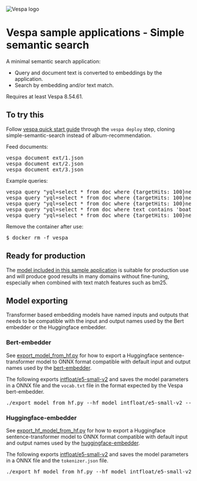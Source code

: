 
<!-- Copyright Yahoo. Licensed under the terms of the Apache 2.0 license. See LICENSE in the project root. -->

![Vespa logo](https://vespa.ai/assets/vespa-logo-color.png)

# Vespa sample applications - Simple semantic search

A minimal semantic search application: 
- Query and document text is converted to embeddings by the application. 
- Search by embedding and/or text match.

<p data-test="run-macro init-deploy simple-semantic-search">
Requires at least Vespa 8.54.61.
</p>


## To try this

Follow
[vespa quick start guide](https://docs.vespa.ai/en/vespa-quick-start.html)
through the <code>vespa deploy</code> step, cloning simple-semantic-search instead of album-recommendation.

Feed documents:
<pre data-test="exec">
vespa document ext/1.json
vespa document ext/2.json
vespa document ext/3.json
</pre>

Example queries:
<pre data-test="exec" data-test-assert-contains="id:doc:doc::1">
vespa query "yql=select * from doc where {targetHits: 100}nearestNeighbor(embedding, e)" "input.query(e)=embed(space contains many suns)"
vespa query "yql=select * from doc where {targetHits: 100}nearestNeighbor(embedding, e)" "input.query(e)=embed(shipping stuff over the sea)"
vespa query "yql=select * from doc where {targetHits: 100}nearestNeighbor(embedding, e)" "input.query(e)=embed(exchanging information by sound)"
vespa query "yql=select * from doc where text contains 'boat'"
vespa query "yql=select * from doc where {targetHits: 100}nearestNeighbor(embedding, e) AND text contains 'boat'" "input.query(e)=embed(exchanging information by sound)"
</pre>

Remove the container after use:
<pre data-test="exec">
$ docker rm -f vespa
</pre>

## Ready for production

The [model included in this sample application](https://huggingface.co/sentence-transformers/all-MiniLM-L6-v2)
is suitable for production use and will produce good results in many domains without fine-tuning,
especially when combined with text match features such as bm25.

## Model exporting
Transformer based embedding models have named inputs and outputs that needs to be compatible with the input and output names used by the Bert embedder or the Huggingface embedder.

### Bert-embedder
See [export_model_from_hf.py](export_model_from_hf.py) for how to export a Huggingface sentence-transformer model to ONNX format compatible with default input and output names used by
the [bert-embedder](https://docs.vespa.ai/en/embedding.html#bert-embedder). 

The following exports [intfloat/e5-small-v2](https://huggingface.co/intfloat/e5-small-v2) and saves the model parameters in a ONNX file and the `vocab.txt` file 
in the format expected by the Vespa bert-embedder.
<pre>
./export_model_from_hf.py --hf_model intfloat/e5-small-v2 --output_dir model
</pre>

### Huggingface-embedder
See [export_hf_model_from_hf.py](export_hf_model_from_hf.py) for how to export a Huggingface sentence-transformer model to ONNX format compatible with default input and output names used by
the [huggingface-embedder](https://docs.vespa.ai/en/embedding.html#huggingface-embedder). 

The following exports [intfloat/e5-small-v2](https://huggingface.co/intfloat/e5-small-v2) and saves the model parameters in a ONNX file and the `tokenizer.json` file. 
<pre>
./export_hf_model_from_hf.py --hf_model intfloat/e5-small-v2 --output_dir model
</pre>
